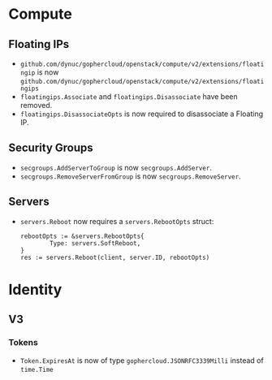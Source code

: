 # Compute

## Floating IPs

* `github.com/dynuc/gophercloud/openstack/compute/v2/extensions/floatingip` is now `github.com/dynuc/gophercloud/openstack/compute/v2/extensions/floatingips`
* `floatingips.Associate` and `floatingips.Disassociate` have been removed.
* `floatingips.DisassociateOpts` is now required to disassociate a Floating IP.

## Security Groups

* `secgroups.AddServerToGroup` is now `secgroups.AddServer`.
* `secgroups.RemoveServerFromGroup` is now `secgroups.RemoveServer`.

## Servers

* `servers.Reboot` now requires a `servers.RebootOpts` struct:

  ```golang
  rebootOpts := &servers.RebootOpts{
          Type: servers.SoftReboot,
  }
  res := servers.Reboot(client, server.ID, rebootOpts)
  ```

# Identity

## V3

### Tokens

* `Token.ExpiresAt` is now of type `gophercloud.JSONRFC3339Milli` instead of
  `time.Time`
